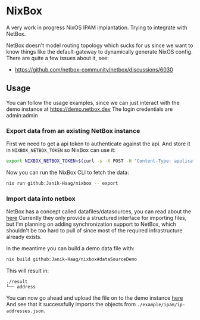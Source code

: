 # NixBox

A very work in progress NixOS IPAM implantation.
Trying to integrate with NetBox.

NetBox doesn't model routing topology which sucks for us since we want to know things like the default-gateway to dynamically generate NixOS config.
There are quite a few issues about it, see:
- https://github.com/netbox-community/netbox/discussions/6030


## Usage

You can follow the usage examples, since we can just interact with the demo instance at https://demo.netbox.dev
The login credentials are admin:admin

### Export data from an existing NetBox instance

First we need to get a api token to authenticate against the api.
And store it in `NIXBOX_NETBOX_TOKEN` so NixBox can use it:
```bash
export NIXBOX_NETBOX_TOKEN=$(curl -s -X POST -H "Content-Type: application/json" -H "Accept: application/json; indent=4" https://demo.netbox.dev/api/users/tokens/provision/ --data '{ "username": "admin", "password": "admin" }' | jq -r -e .key)
```

Now you can run the NixBox CLI to fetch the data:
```bash
nix run github:Janik-Haag/nixbox -- export
```

### Import data into netbox

NetBox has a concept called datafiles/datasources, you can read about the [here](https://docs.netbox.dev/en/stable/models/core/datafile/)
Currently they only provide a structured interface for importing files, but I'm planning on adding synchronization support to NetBox,
which shouldn't be too hard to pull of since most of the required infrastructure already exists.

In the meantime you can build a demo data file with:
```bash
nix build github:Janik-Haag/nixbox#dataSourceDemo
```

This will result in:
```
./result
└── address
```

You can now go ahead and upload the file on to the demo instance [here](https://demo.netbox.dev/ipam/ip-addresses/import/#tab_upload-form)
And see that it successfully imports the objects from `./example/ipam/ip-addresses.json`.
